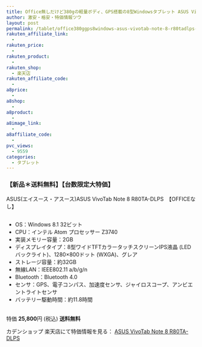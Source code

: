```yaml
---
title: Office無しだけど380gの軽量ボディ、GPS搭載の8型Windowsタブレット ASUS VivoTab Note 8 R80TA-DLPS 特価25,800円！送料無料！
author: 激安・格安・特価情報ツウ
layout: post
permalink: /tablet/office380ggps8windows-asus-vivotab-note-8-r80tadlps-25800.html
rakuten_affiliate_link:
  -
rakuten_price:
  -
rakuten_product:
  -
rakuten_shop:
  - 楽天店
rakuten_affiliate_code:
  -
a8price:
  -
a8shop:
  -
a8product:
  -
a8image_link:
  -
a8affiliate_code:
  -
pvc_views:
  - 9559
categories:
  - タブレット
---
```

### 【新品＊送料無料】【台数限定大特価】
ASUS(エイスース・アスース)ASUS VivoTab Note 8 R80TA-DLPS　【OFFICEなし】

<div class="img-bg2 img_L">
  <a href="//hb.afl.rakuten.co.jp/hgc/0e44a751.4563fbf8.0e44a752.428beab6/?pc=http%3a%2f%2fitem.rakuten.co.jp%2fkaen-web%2fr80tadlpsk%2f%3fscid%3daf_link_img&m=http%3a%2f%2fm.rakuten.co.jp%2fkaen-web%2fi%2f10009910%2f" target="_blank"><img src="//hbb.afl.rakuten.co.jp/hgb/?pc=http%3a%2f%2fthumbnail.image.rakuten.co.jp%2f%400_mall%2fkaen-web%2fcabinet%2fr80tadlpsk.jpg%3f_ex%3d128x128&m=http%3a%2f%2fthumbnail.image.rakuten.co.jp%2f%400_mall%2fkaen-web%2fcabinet%2fr80tadlpsk.jpg" border="0" title="" alt="" /></a>
</div>

<!--more-->

  * OS：Windows 8.1 32ビット
  * CPU：インテル Atom プロセッサー Z3740
  * 実装メモリー容量：2GB
  * ディスプレイタイプ：8型ワイドTFTカラータッチスクリーンIPS液晶 (LEDバックライト)、1280×800ドット (WXGA)、グレア
  * ストレージ容量：約32GB
  * 無線LAN：IEEE802.11 a/b/g/n
  * Bluetooth：Bluetooth 4.0
  * センサ：GPS、電子コンパス、加速度センサ、ジャイロスコープ、アンビエントライトセンサ
  * バッテリー駆動時間：約11.8時間

<br clear="all" />特価 <span class="tokka-price"><strong>25,800</strong></span>円 (税込) **送料無料**

カデンショップ 楽天店にて特価情報を見る： <a href="//hb.afl.rakuten.co.jp/hgc/0e44a751.4563fbf8.0e44a752.428beab6/?pc=http%3a%2f%2fitem.rakuten.co.jp%2fkaen-web%2fr80tadlpsk%2f%3fscid%3daf_link_img&m=http%3a%2f%2fm.rakuten.co.jp%2fkaen-web%2fi%2f10009910%2f" target="_blank"><span class="fs150p">ASUS VivoTab Note 8 R80TA-DLPS</span></a>